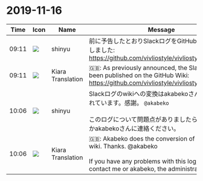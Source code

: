 # 2019-11-16

|Time|Icon|Name|Message|
|---|---|---|---|
|09:11|![](https://avatars.slack-edge.com/2018-04-27/354445776386_e258f5ed5ba887b08668_72.jpg)|shinyu|前に予告したとおりSlackログをGitHub Wikiに公開しました:<br><https://github.com/vivliostyle/vivliostyle/wiki/Slack>|
|09:11|![](https://avatars.slack-edge.com/2019-08-21/732685848020_f3f20736795184660348_72.png)|Kiara Translation|🇬🇧: As previously announced, the Slack log has been published on the GitHub Wiki:<br><https://github.com/vivliostyle/vivliostyle/wiki/Slack>|
|10:06|![](https://avatars.slack-edge.com/2018-04-27/354445776386_e258f5ed5ba887b08668_72.jpg)|shinyu|Slackログのwikiへの変換はakabekoさんがやってくれています。感謝。 `@akabeko`<br><br>このログについて問題点がありましたら、管理者の私かakabekoさんに連絡ください。|
|10:06|![](https://avatars.slack-edge.com/2019-08-21/732685848020_f3f20736795184660348_72.png)|Kiara Translation|🇬🇧: Akabeko does the conversion of Slack log to wiki. Thanks. @akabeko<br><br>If you have any problems with this log, please contact me or akabeko, the administrator.|
